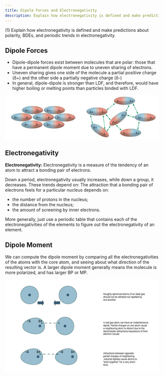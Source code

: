 ```yaml
---
title: Dipole Forces and Electronegativity
description: Explain how electronegativity is defined and make predictions about polarity, BDEs, and periodic trends in electronegativity.
---
```


(1) Explain how electronegativity is defined and make predictions about polarity, BDEs, and periodic trends in electronegativity.

## Dipole Forces

- Dipole-dipole forces exist between molecules that are polar: those that have a permanent dipole moment due to uneven sharing of electrons.
- Uneven sharing gives one side of the molecule a partial positive charge (δ+) and the other side a partially negative charge (δ-)
- In general, dipole-dipole is stronger than LDF, and therefore, would have higher boiling or melting points than particles binded with LDF.

![Dipole-Dipole](../../../assets/dipoledipole.jpg)

## Electronegativity

**Electronegativity:** Electronegativity is a measure of the tendency of an atom to attract a bonding pair of electrons.

Down a period, electronegativity usually increases, while down a group, it decreases. These trends depend on:
The attraction that a bonding pair of electrons feels for a particular nucleus depends on:
- the number of protons in the nucleus;
- the distance from the nucleus;
- the amount of screening by inner electrons.

More generally, just use a periodic table that contains each of the electronegativities of the elements to figure out the electronegativity of an element.

## Dipole Moment
We can compute the dipole moment by comparing all the electronegativities of the atoms with the core atom, and seeing about what direction of the resulting vector is. A larger dipole moment generally means the molecule is more polarized, and has larger BP or MP.

![LDF](../../../assets/LDF.png)